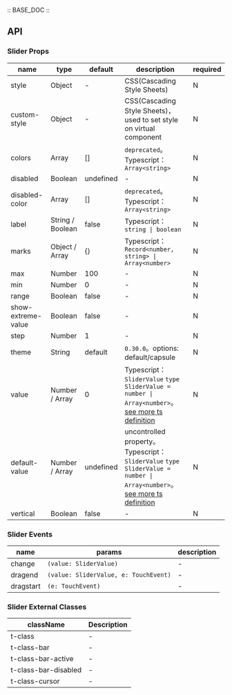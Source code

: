 :: BASE_DOC ::

## API

### Slider Props

name | type | default | description | required
-- | -- | -- | -- | --
style | Object | - | CSS(Cascading Style Sheets) | N
custom-style | Object | - | CSS(Cascading Style Sheets)，used to set style on virtual component | N
colors | Array | [] | `deprecated`。Typescript：`Array<string>` | N
disabled | Boolean | undefined | \- | N
disabled-color | Array | [] | `deprecated`。Typescript：`Array<string>` | N
label | String / Boolean | false | Typescript：`string \| boolean` | N
marks | Object / Array | {} | Typescript：`Record<number, string> \| Array<number>` | N
max | Number | 100 | \- | N
min | Number | 0 | \- | N
range | Boolean | false | \- | N
show-extreme-value | Boolean | false | \- | N
step | Number | 1 | \- | N
theme | String | default | `0.30.0`。options: default/capsule | N
value | Number / Array | 0 | Typescript：`SliderValue` `type SliderValue = number \| Array<number>`。[see more ts definition](https://github.com/Tencent/tdesign-miniprogram/tree/develop/src/slider/type.ts) | N
default-value | Number / Array | undefined | uncontrolled property。Typescript：`SliderValue` `type SliderValue = number \| Array<number>`。[see more ts definition](https://github.com/Tencent/tdesign-miniprogram/tree/develop/src/slider/type.ts) | N
vertical | Boolean | false | \- | N

### Slider Events

name | params | description
-- | -- | --
change | `(value: SliderValue)` | \-
dragend | `(value: SliderValue, e: TouchEvent)` | \-
dragstart | `(e: TouchEvent)` | \-

### Slider External Classes

className | Description
-- | --
t-class | \-
t-class-bar | \-
t-class-bar-active | \-
t-class-bar-disabled | \-
t-class-cursor | \-
